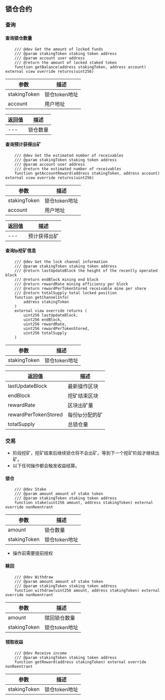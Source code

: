 ## 锁仓合约
### 查询

#### 查询锁仓数量

```
    /// @dev Get the amount of locked funds
    /// @param stakingToken staking token address
    /// @param account user address
    /// @return the amount of locked staked token
    function getBalance(address stakingToken, address account) external view override returns(uint256)
```
参数 | 描述
---|---
stakingToken | 锁仓token地址
account | 用户地址

返回值 | 描述
---|---
--- | 锁仓数量

#### 查询预计获得出矿

```
    /// @dev Get the estimated number of receivables
    /// @param stakingToken staking token address
    /// @param account user address
    /// @return the estimated number of receivables
    function getAccountReward(address stakingToken, address account) external view override returns(uint256)
```
参数 | 描述
---|---
stakingToken | 锁仓token地址
account | 用户地址

返回值 | 描述
---|---
--- | 预计获得出矿

#### 查询lp挖矿信息

```
    /// @dev Get the lock channel information
    /// @param stakingToken staking token address
    /// @return lastUpdateBlock the height of the recently operated block
    /// @return endBlock mining end block
    /// @return rewardRate mining efficiency per block
    /// @return rewardPerTokenStored receivable mine per share
    /// @return totalSupply total locked position
    function getChannelInfo(
        address stakingToken
    ) 
    external view override returns (
        uint256 lastUpdateBlock, 
        uint256 endBlock, 
        uint256 rewardRate, 
        uint256 rewardPerTokenStored, 
        uint256 totalSupply
    ) 
```

参数 | 描述
---|---
stakingToken | 锁仓token地址

返回值 | 描述
---|---
lastUpdateBlock | 最新操作区块
endBlock | 挖矿结束区块
rewardRate | 区块出矿量
rewardPerTokenStored | 每份lp分配的矿
totalSupply | 总锁仓量


### 交易
- 阶段挖矿，挖矿结束后继续锁仓将不会出矿。等到下一个挖矿阶段才继续出矿。
- 以下任何操作都会触发收益结算。

#### 锁仓

```
    /// @dev Stake
    /// @param amount amount of stake token
    /// @param stakingToken staking token address
    function stake(uint256 amount, address stakingToken) external override nonReentrant
```

参数 | 描述
---|---
amount | 锁仓数量
stakingToken | 锁仓token地址

- 操作前需要提前授权

#### 赎回

```
    /// @dev Withdraw
    /// @param amount amount of stake token
    /// @param stakingToken staking token address
    function withdraw(uint256 amount, address stakingToken) external override nonReentrant 
```
参数 | 描述
---|---
amount | 赎回锁仓数量
stakingToken | 锁仓token地址

#### 领取收益

```
    /// @dev Receive income
    /// @param stakingToken staking token address
    function getReward(address stakingToken) external override nonReentrant
```
参数 | 描述
---|---
stakingToken | 锁仓token地址